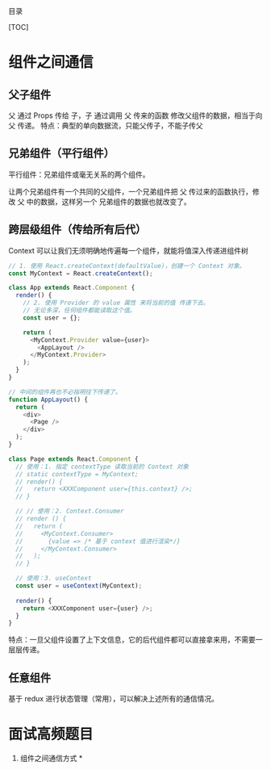 目录

[TOC]


# 组件之间通信
## 父子组件

父 通过 Props 传给 子，子 通过调用 父 传来的函数 修改父组件的数据，相当于向 父 传递。
特点：典型的单向数据流，只能父传子，不能子传父


## 兄弟组件（平行组件）
平行组件：兄弟组件或毫无关系的两个组件。

让两个兄弟组件有一个共同的父组件，一个兄弟组件把 父 传过来的函数执行，修改 父 中的数据，这样另一个 兄弟组件的数据也就改变了。


## 跨层级组件（传给所有后代）
Context 可以让我们无须明确地传遍每一个组件，就能将值深入传递进组件树
```js
// 1. 使用 React.createContext(defaultValue)，创建一个 Context 对象。
const MyContext = React.createContext();

class App extends React.Component {
  render() {
    // 2. 使用 Provider 的 value 属性 来将当前的值 传递下去。
    // 无论多深，任何组件都能读取这个值。
    const user = {};

    return (
      <MyContext.Provider value={user}>
        <AppLayout />
      </MyContext.Provider>
    );
  }
}

// 中间的组件再也不必指明往下传递了。
function AppLayout() {
  return (
    <div>
      <Page />
    </div>
  );
}

class Page extends React.Component {
  // 使用：1. 指定 contextType 读取当前的 Context 对象
  // static contextType = MyContext;
  // render() {
  //   return <XXXComponent user={this.context} />;
  // }

  // // 使用：2. Context.Consumer
  // render () {
  //   return (
  //     <MyContext.Consumer>
  //       {value => /* 基于 context 值进行渲染*/}
  //     </MyContext.Consumer>
  //   );
  // }

  // 使用：3. useContext
  const user = useContext(MyContext);
  
  render() {
    return <XXXComponent user={user} />;
  }
}
```

特点：一旦父组件设置了上下文信息，它的后代组件都可以直接拿来用，不需要一层层传递。

## 任意组件
基于 redux 进行状态管理（常用），可以解决上述所有的通信情况。


# 面试高频题目
1. 组件之间通信方式 *